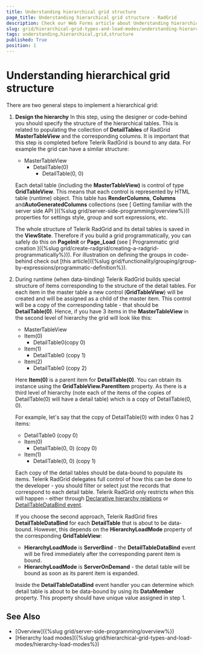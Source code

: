 ```yaml
---
title: Understanding hierarchical grid structure
page_title: Understanding hierarchical grid structure - RadGrid
description: Check our Web Forms article about Understanding hierarchical grid structure.
slug: grid/hierarchical-grid-types-and-load-modes/understanding-hierarchical-grid-structure
tags: understanding,hierarchical,grid,structure
published: True
position: 1
---
```


# Understanding hierarchical grid structure



There are two general steps to implement a hierarchical grid:

1. **Design the hierarchy** In this step, using the designer or code-behind you should specify the structure of the hierarchical tables. This is related to populating the collection of **DetailTables** of RadGrid **MasterTableView** and the corresponding columns. It is important that this step is completed before Telerik RadGrid is bound to any data. For example the grid can have a similar structure:
    - MasterTableView
        - DetailTable(0)
            - DetailTable(0, 0)
        
    Each detail table (including the **MasterTableView)** is control of type **GridTableView**. This means that each control is represented by HTML table (runtime) object. This table has **RenderColumns**, **Columns** and**AutoGeneratedColumns** collections (see [ Getting familiar with the server side API ]({%slug grid/server-side-programming/overview%})) properties for settings style, group and sort expressions, etc. 
    
    The whole structure of Telerik RadGrid and its detail tables is saved in the **ViewState**. Therefore if you build a grid programmatically, you can safely do this on **PageInit** or **Page_Load** (see [ Programmatic grid creation ]({%slug grid/create-radgrid/creating-a-radgrid-programmatically%})). For illustration on defining the groups in code-behind check out [this article]({%slug grid/functionality/grouping/group-by-expressions/programmatic-definition%}).

1. During runtime (when data-binding) Telerik RadGrid builds special structure of items corresponding to the structure of the detail tables. For each item in the master table a new control (**GridTableView**) will be created and will be assigned as a child of the master item. This control will be a copy of the corresponding table - that should be **DetailTable(0)**. Hence, if you have 3 items in the **MasterTableView** in the second level of hierarchy the grid will look like this:
    - MasterTableView
    + Item(0)
        + DetailTable0(copy 0)
    + Item(1)
        + DetailTable0 (copy 1)
    + Item(2)
        + DetailTable0 (copy 2)

    Here **Item(0)** is a parent item for **DetailTable(0)**. You can obtain its instance using the **GridTableView.ParentItem** property. As there is a third level of hierarchy (note each of the items of the copies of DetailTable(0) will have a detail table) which is a copy of DetailTable(0, 0). 
    
    For example, let's say that the copy of DetailTable(0) with index 0 has 2 items:
    + DetailTable0 (copy 0)
    + Item(0)
        + DetailTable(0, 0) (copy 0)
    + Item(1)
        + DetailTable(0, 0) (copy 1)
    
    Each copy of the detail tables should be data-bound to populate its items. Telerik RadGrid delegates full control of how this can be done to the developer - you should filter or select just the records that correspond to each detail table. Telerik RadGrid only restricts *when* this will happen - either through [Declarative hierarchy relations](https://demos.telerik.com/aspnet-ajax/grid/examples/hierarchy/declarative-relations/defaultcs.aspx) or [DetailTableDataBind event](https://demos.telerik.com/aspnet-ajax/grid/examples/data-binding/programmatic-hierarchy/defaultcs.aspx). 
    
    If you choose the second approach, Telerik RadGrid fires **DetailTableDataBind** for each **DetailTable** that is about to be data-bound. However, this depends on the **HierarchyLoadMode** property of the corresponding **GridTableView**: 
    * **HierarchyLoadMode** is **ServerBind** - the **DetailTableDataBind** event will be fired immediately after the corresponding parent item is bound. 
    * **HierarchyLoadMode** is **ServerOnDemand** - the detail table will be bound as soon as its parent item is expanded. 
    
    Inside the **DetailTableDataBind** event handler you can determine which detail table is about to be data-bound by using its **DataMember** property. This property should have unique value assigned in step 1.



## See Also

 * [Overview]({%slug grid/server-side-programming/overview%})
 * [Hierarchy load modes]({%slug grid/hierarchical-grid-types-and-load-modes/hierarchy-load-modes%})

